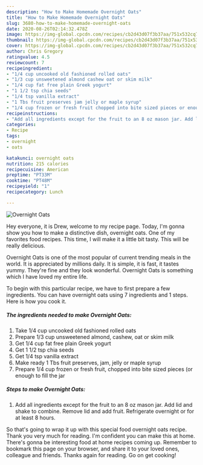 ```yaml
---
description: "How to Make Homemade Overnight Oats"
title: "How to Make Homemade Overnight Oats"
slug: 3680-how-to-make-homemade-overnight-oats
date: 2020-08-26T02:14:32.478Z
image: https://img-global.cpcdn.com/recipes/cb2d43d07f3b37aa/751x532cq70/overnight-oats-recipe-main-photo.jpg
thumbnail: https://img-global.cpcdn.com/recipes/cb2d43d07f3b37aa/751x532cq70/overnight-oats-recipe-main-photo.jpg
cover: https://img-global.cpcdn.com/recipes/cb2d43d07f3b37aa/751x532cq70/overnight-oats-recipe-main-photo.jpg
author: Chris Gregory
ratingvalue: 4.5
reviewcount: 7
recipeingredient:
- "1/4 cup uncooked old fashioned rolled oats"
- "1/3 cup unsweetened almond cashew oat or skim milk"
- "1/4 cup fat free plain Greek yogurt"
- "1 1/2 tsp chia seeds"
- "1/4 tsp vanilla extract"
- "1 Tbs fruit preserves jam jelly or maple syrup"
- "1/4 cup frozen or fresh fruit chopped into bite sized pieces or enough to fill the jar"
recipeinstructions:
- "Add all ingredients except for the fruit to an 8 oz mason jar. Add lid and shake to combine. Remove lid and add fruit. Refrigerate overnight or for at least 8 hours."
categories:
- Recipe
tags:
- overnight
- oats

katakunci: overnight oats 
nutrition: 215 calories
recipecuisine: American
preptime: "PT33M"
cooktime: "PT48M"
recipeyield: "1"
recipecategory: Lunch

---
```



![Overnight Oats](https://img-global.cpcdn.com/recipes/cb2d43d07f3b37aa/751x532cq70/overnight-oats-recipe-main-photo.jpg)

Hey everyone, it is Drew, welcome to my recipe page. Today, I'm gonna show you how to make a distinctive dish, overnight oats. One of my favorites food recipes. This time, I will make it a little bit tasty. This will be really delicious.

Overnight Oats is one of the most popular of current trending meals in the world. It is appreciated by millions daily. It is simple, it is fast, it tastes yummy. They're fine and they look wonderful. Overnight Oats is something which I have loved my entire life.




To begin with this particular recipe, we have to first prepare a few ingredients. You can have overnight oats using 7 ingredients and 1 steps. Here is how you cook it.

<!--inarticleads1-->

##### The ingredients needed to make Overnight Oats:

1. Take 1/4 cup uncooked old fashioned rolled oats
1. Prepare 1/3 cup unsweetened almond, cashew, oat or skim milk
1. Get 1/4 cup fat free plain Greek yogurt
1. Get 1 1/2 tsp chia seeds
1. Get 1/4 tsp vanilla extract
1. Make ready 1 Tbs fruit preserves, jam, jelly or maple syrup
1. Prepare 1/4 cup frozen or fresh fruit, chopped into bite sized pieces (or enough to fill the jar




<!--inarticleads2-->

##### Steps to make Overnight Oats:

1. Add all ingredients except for the fruit to an 8 oz mason jar. Add lid and shake to combine. Remove lid and add fruit. Refrigerate overnight or for at least 8 hours.




So that's going to wrap it up with this special food overnight oats recipe. Thank you very much for reading. I'm confident you can make this at home. There's gonna be interesting food at home recipes coming up. Remember to bookmark this page on your browser, and share it to your loved ones, colleague and friends. Thanks again for reading. Go on get cooking!
